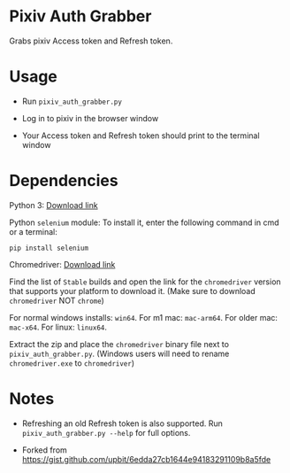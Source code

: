 # Pixiv Auth Grabber

Grabs pixiv Access token and Refresh token.

# Usage

- Run `pixiv_auth_grabber.py`

- Log in to pixiv in the browser window

- Your Access token and Refresh token should print to the terminal window

# Dependencies

Python 3: [Download link](https://www.python.org/downloads/)

Python `selenium` module: To install it, enter the following command in cmd or a terminal:

```
pip install selenium
```

Chromedriver: [Download link](https://googlechromelabs.github.io/chrome-for-testing/) 

Find the list of `Stable` builds and open the link for the `chromedriver` version that supports your platform to download it. (Make sure to download `chromedriver` NOT `chrome`)

For normal windows installs: `win64`. For m1 mac: `mac-arm64`. For older mac: `mac-x64`. For linux: `linux64`.

Extract the zip and place the `chromedriver` binary file next to `pixiv_auth_grabber.py`. (Windows users will need to rename `chromedriver.exe` to `chromedriver`)

# Notes

- Refreshing an old Refresh token is also supported. Run `pixiv_auth_grabber.py --help` for full options.

- Forked from https://gist.github.com/upbit/6edda27cb1644e94183291109b8a5fde
